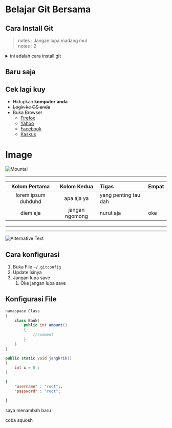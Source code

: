 

# Belajar Git Bersama 

## Cara Install Git

> notes : Jangan lupa madang mul <br>
> notes : 2

<details>
    <summary> ini adalah cara install git </summary>

    Ketik `sudo apt-get install git`
</details>

## Baru saja

## Cek lagi kuy 

- Hidupkan **komputer** __anda__
- ~~Login ke OS anda~~
- Buka Browser
  - [Firefox](https://mozilla.com)
  - [Yahoo][1]
  - [Facebook][2]
  - [Kaskus][3]
  


# Image 

![Mountai][mountain]


---
| Kolom Pertama       | Kolom Kedua    | Tigas                | Empat |
| :-------------------: | :--------------: | :-------------------- | :----- |
| lorem ipsum duhduhd | apa aja ya     | yang penting tau dah |
| diem aja            | jangan ngomong | nurut aja            | oke   |
___

***

![Alternative Text](https://cdn2.tstatic.net/solo/foto/bank/images/kepribadian.jpg)

## Cara konfigurasi 

1. Buka File `~/.gitconfig`
2. Update isinya
3. Jangan lupa save
   1. Oke jangan lupa save

## Konfigurasi File

```cs
namaspace Class
{
    class Bank{
        public int amount()
        {
            //comment
        }
    }
}

public static void jangkrik()
{
    int x = 0 ;
}
```


```json
{
    "username" : "root";,
    "password" : "root";

}
```



[1]: https://yahoo.com
[2]: https://facebook.com
[3]: https://kaskus.com
[mountain]: https://cdn.pixabay.com/photo/2014/10/26/17/19/fishermen-504098__340.jpg  

saya menambah baru

coba squosh